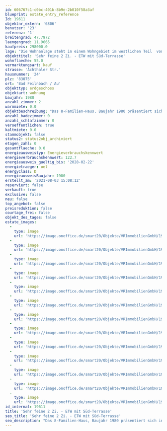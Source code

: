 ```yaml
---
id: 606767c1-c0bc-401b-8b9e-2b010f58a3af
blueprint: estate_entry_reference
Id: 19611
objektnr_extern: '6806'
benutzer: '23'
referenz: '1'
breitengrad: 47.7972
laengengrad: 11.9665
kaufpreis: 298000.0
lage: "Die Wohnanlage steht in einem Wohngebiet im westlichen Teil  von Au, Gemeinde Bad Feilnbach ( ca. 8.000 EW).\r\nZur Ortsmitte, in der sich  Geschäfte für den täglichen Bedarf befinden, sind es ca. 10 Gehminuten. Es gibt eine Schule und einen Kindergarten, Ärzte und schöne Gaststätten im Ort. Weiterführende Schulen befinden sich in Bad Aibling oder Rosenheim. Zahlreiche Wander- und Radwege laden zu ausgedehnten Spaziergängen und Fahrradtouren ein. Ein Freibad und Tennisplätze sind weitere mögliche Freizeitaktivitäten direkt in Au. Eine Busverbindung  nach Bad Aibling ist vorhanden. Bad Feilnbach-Au liegt ca. 55 km südöstlich von München, sowie 15 km südwestlich von Rosenheim. Der Autobahnanschluss nach München, Salzburg und zum Inntaldreieck in Richtung Süden ist ca. 5 km entfernt."
objekttitel: 'Sehr feine 2 Zi. - ETW mit Süd-Terrasse'
wohnflaeche: 55.0
vermarktungsart: kauf
strasse: 'Achthaler Str.'
hausnummer: '24'
plz: '83075'
ort: 'Bad Feilnbach / Au'
objekttyp: erdgeschoss
objektart: wohnung
baujahr: 1980
anzahl_zimmer: 2
warmmiete: 0.0
objektbeschreibung: "Das 8-Familien-Haus, Baujahr 1980 präsentiert sich in einem sehr gepflegten Zustand.\r\nAlle Instandhaltungsmaßnahmen sind dokumentiert. Die wesentlichsten waren dabei die neue Heizung 2015 und Malerarbeiten 2017.\r\nDie Wohnung selbst entspricht ebenfalls dem Gesamtbild. Praktische Raumaufteilung, viel Licht durch große Fensterflächen nach Süden und Westen, sauberes Bad und eine top-gepflegte Küche.\r\nsonnige Südterrasse, die ausladende Rasenfläche mit Ziersträuchern davor wird vom Hausmeister gepflegt.\r\nEin Kellerabteil und ein TG-Stellplatz gehören auch dazu.\r\nDie Wohnung ist kurzfristig beziehbar."
anzahl_badezimmer: 0
anzahl_schlafzimmer: 0
veroeffentlichen: true
kaltmiete: 0.0
stammobjekt: false
status2: status2obj_archiviert
etagen_zahl: 0
gesamtflaeche: 0.0
energieausweistyp: Energieverbrauchskennwert
energieverbrauchskennwert: 122.7
energieausweis_gueltig_bis: '2028-02-22'
energietraeger: oel
energyClass: D
energieausweisBaujahr: 1980
erstellt_am: '2021-08-03 15:08:12'
reserviert: false
verkauft: true
exclusive: false
neu: false
top_angebot: false
preisreduktion: false
courtage_frei: false
objekt_des_tages: false
estate_images:
  -
    type: image
    url: 'https://image.onoffice.de/smart20/Objekte/VRImmobilienGmbH/19611/f9793892-d30d-4554-b3fa-d7e8f5716307.jpg'
  -
    type: image
    url: 'https://image.onoffice.de/smart20/Objekte/VRImmobilienGmbH/19611/61a09454-af29-419c-b0bd-a0ba48f4569d.jpg'
  -
    type: image
    url: 'https://image.onoffice.de/smart20/Objekte/VRImmobilienGmbH/19611/0c8cdc3a-430b-49e8-8d43-c8d9db50f609.jpg'
  -
    type: image
    url: 'https://image.onoffice.de/smart20/Objekte/VRImmobilienGmbH/19611/0e7ba7d6-6a83-4d35-a828-6cc0cd87ebf2.jpg'
  -
    type: image
    url: 'https://image.onoffice.de/smart20/Objekte/VRImmobilienGmbH/19611/1f334e42-0298-4b17-abd0-df023e8e630c.jpg'
  -
    type: image
    url: 'https://image.onoffice.de/smart20/Objekte/VRImmobilienGmbH/19611/ca9e40c3-04f8-4708-a418-0eefe758314a.jpg'
  -
    type: image
    url: 'https://image.onoffice.de/smart20/Objekte/VRImmobilienGmbH/19611/725b14f2-f4d7-4328-bc7e-e8b392a0face.jpg'
  -
    type: image
    url: 'https://image.onoffice.de/smart20/Objekte/VRImmobilienGmbH/19611/e3fda11d-ae52-4677-b33f-509cd21a075d.jpg'
  -
    type: image
    url: 'https://image.onoffice.de/smart20/Objekte/VRImmobilienGmbH/19611/86687107-712e-41d9-8c77-db0ff7367a93.jpg'
  -
    type: image
    url: 'https://image.onoffice.de/smart20/Objekte/VRImmobilienGmbH/19611/06ebad11-9e65-4188-915b-f538371bef34.jpg'
  -
    type: image
    url: 'https://image.onoffice.de/smart20/Objekte/VRImmobilienGmbH/19611/7f5c7087-c86b-4621-8af5-1fd2da6a7005.jpg'
  -
    type: image
    url: 'https://image.onoffice.de/smart20/Objekte/VRImmobilienGmbH/19611/d5ea2d1b-fd06-4279-ba92-91365512335c.jpg'
  -
    type: image
    url: 'https://image.onoffice.de/smart20/Objekte/VRImmobilienGmbH/19611/f7c58fa2-fc4f-47b7-8fa6-83633da30824.jpg'
id_internal: 19611
title: 'Sehr feine 2 Zi. - ETW mit Süd-Terrasse'
seo_title: 'Sehr feine 2 Zi. - ETW mit Süd-Terrasse'
seo_description: "Das 8-Familien-Haus, Baujahr 1980 präsentiert sich in einem sehr gepflegten Zustand.\r\nAlle Instandhaltungsmaßnahmen sind dokumentiert. Die wesentlichsten ware"
---
```

